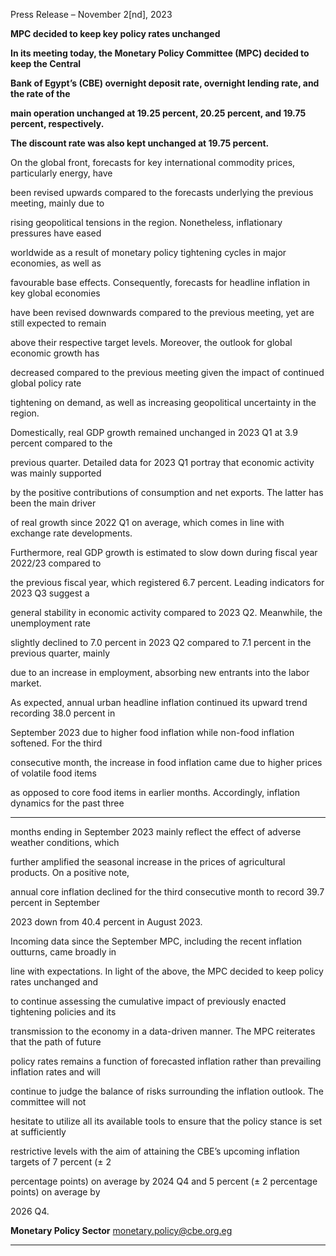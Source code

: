 Press Release – November 2[nd], 2023

**MPC decided to keep key policy rates unchanged**

**In its meeting today, the Monetary Policy Committee (MPC) decided to keep the Central**

**Bank of Egypt’s (CBE) overnight deposit rate, overnight lending rate, and the rate of the**

**main operation unchanged at 19.25 percent, 20.25 percent, and 19.75 percent, respectively.**

**The discount rate was also kept unchanged at 19.75 percent.**

On the global front, forecasts for key international commodity prices, particularly energy, have

been revised upwards compared to the forecasts underlying the previous meeting, mainly due to

rising geopolitical tensions in the region. Nonetheless, inflationary pressures have eased

worldwide as a result of monetary policy tightening cycles in major economies, as well as

favourable base effects. Consequently, forecasts for headline inflation in key global economies

have been revised downwards compared to the previous meeting, yet are still expected to remain

above their respective target levels. Moreover, the outlook for global economic growth has

decreased compared to the previous meeting given the impact of continued global policy rate

tightening on demand, as well as increasing geopolitical uncertainty in the region.

Domestically, real GDP growth remained unchanged in 2023 Q1 at 3.9 percent compared to the

previous quarter. Detailed data for 2023 Q1 portray that economic activity was mainly supported

by the positive contributions of consumption and net exports. The latter has been the main driver

of real growth since 2022 Q1 on average, which comes in line with exchange rate developments.

Furthermore, real GDP growth is estimated to slow down during fiscal year 2022/23 compared to

the previous fiscal year, which registered 6.7 percent. Leading indicators for 2023 Q3 suggest a

general stability in economic activity compared to 2023 Q2. Meanwhile, the unemployment rate

slightly declined to 7.0 percent in 2023 Q2 compared to 7.1 percent in the previous quarter, mainly

due to an increase in employment, absorbing new entrants into the labor market.

As expected, annual urban headline inflation continued its upward trend recording 38.0 percent in

September 2023 due to higher food inflation while non-food inflation softened. For the third

consecutive month, the increase in food inflation came due to higher prices of volatile food items

as opposed to core food items in earlier months. Accordingly, inflation dynamics for the past three


-----

months ending in September 2023 mainly reflect the effect of adverse weather conditions, which

further amplified the seasonal increase in the prices of agricultural products. On a positive note,

annual core inflation declined for the third consecutive month to record 39.7 percent in September

2023 down from 40.4 percent in August 2023.

Incoming data since the September MPC, including the recent inflation outturns, came broadly in

line with expectations. In light of the above, the MPC decided to keep policy rates unchanged and

to continue assessing the cumulative impact of previously enacted tightening policies and its

transmission to the economy in a data-driven manner. The MPC reiterates that the path of future

policy rates remains a function of forecasted inflation rather than prevailing inflation rates and will

continue to judge the balance of risks surrounding the inflation outlook. The committee will not

hesitate to utilize all its available tools to ensure that the policy stance is set at sufficiently

restrictive levels with the aim of attaining the CBE’s upcoming inflation targets of 7 percent (± 2

percentage points) on average by 2024 Q4 and 5 percent (± 2 percentage points) on average by

2026 Q4.

**Monetary Policy Sector**
monetary.policy@cbe.org.eg


-----

